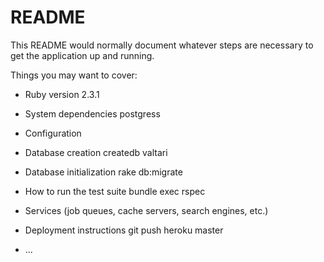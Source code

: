 # README

This README would normally document whatever steps are necessary to get the
application up and running.

Things you may want to cover:

* Ruby version
2.3.1

* System dependencies
postgress

* Configuration

* Database creation
createdb valtari

* Database initialization
rake db:migrate

* How to run the test suite
bundle exec rspec

* Services (job queues, cache servers, search engines, etc.)

* Deployment instructions
git push heroku master
* ...

